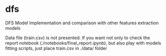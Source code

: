# dfs
DFS Model Implementation and comparison with other features extraction models

Data file (train.csv) is not presented. If you want not only to check the report notebook (./notebooks/final_report.ipynb), but also play with models fitting scripts, just place train.csv in ./data/ folder
